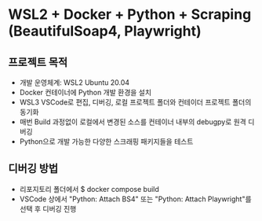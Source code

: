 # WSL2 + Docker + Python + Scraping (BeautifulSoap4, Playwright)

## 프로젝트 목적
- 개발 운영체계: WSL2 Ubuntu 20.04
- Docker 컨테이너에 Python 개발 환경을 설치
- WSL3 VSCode로 편집, 디버깅, 로컬 프로젝트 폴더와 컨테이더 프로젝트 폴더의 동기화
- 매번 Build 과정없이 로컬에서 변경된 소스를 컨테이너 내부의 debugpy로 원격 디버깅
- Python으로 개발 가능한 다양한 스크래핑 패키지들을 테스트

## 디버깅 방법
- 리포지토리 폴더에서
$ docker compose build
- VSCode 상에서 "Python: Attach BS4" 또는 "Python: Attach Playwright"를 선택 후 디버깅 진행
